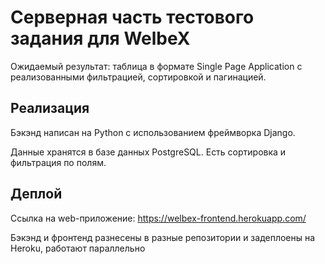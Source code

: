 # Серверная часть тестового задания для WelbeX

Ожидаемый результат: таблица в формате Single Page Application с реализованными фильтрацией, сортировкой и пагинацией.  

## Реализация

Бэкэнд написан на Python с использованием фреймворка Django. 

Данные хранятся в базе данных PostgreSQL. Есть сортировка и фильтрация по полям.

## Деплой

Ссылка на web-приложение: https://welbex-frontend.herokuapp.com/  

Бэкэнд и фронтенд разнесены в разные репозитории и задеплоены на Heroku, 
работают параллельно

